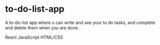 # to-do-list-app
A to-do-list app where u can write and see your to do tasks, and complete and delete them when you are done. 

React
JavaScript
HTML/CSS
